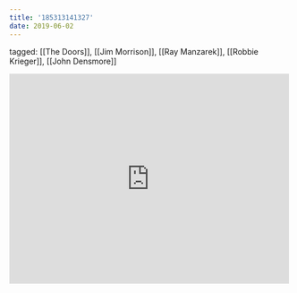 ```yaml
---
title: '185313141327'
date: 2019-06-02
---
```

tagged: [[The Doors]], [[Jim Morrison]], [[Ray Manzarek]], [[Robbie Krieger]], [[John Densmore]]
<iframe allow="accelerometer; autoplay; clipboard-write; encrypted-media; gyroscope; picture-in-picture" allowfullscreen="" frameborder="0" height="375" id="youtube_iframe" src="https://www.youtube.com/embed/pldftoUbM80?feature=oembed&amp;enablejsapi=1&amp;origin=https://safe.txmblr.com&amp;wmode=opaque" width="500"></iframe>